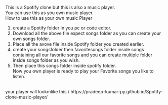This is a Spotify clone but this is also a music player.
<br/>
You can use this as you own music player.<br/>
How to use this as your own music Player<br/>
1. create a Spotify folder in you pc or code editor.<br/>
2. Download all the above file expect songs folder as you can create your own songs folder.<br/>
3. Place all the avove file inside Spotify folder you created earlier.<br/>
4. create your songsfolder then favoritesongs folder inside songs containing all our favorite songs and you can create multiple folder inside songs folder as you wish.<br/>
5. Then place this songs folder inside spotify folder.<br/>
Now you own player is ready to play your Favorite songs you like to listen.
<br/>
your player will lookmlike this /  https://pradeep-kumar-py.github.io/Spotify-clone-music-player/
